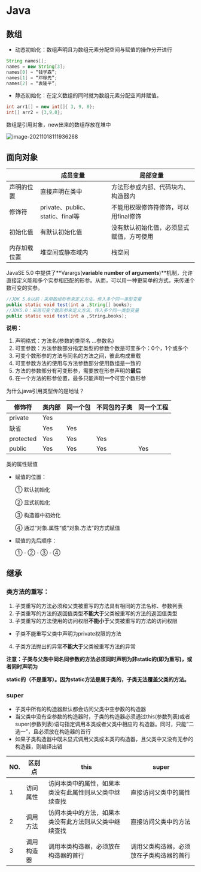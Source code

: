 # Java

## 数组

* 动态初始化：数组声明且为数组元素分配空间与赋值的操作分开进行

````java
String names[];
names = new String[3];
names[0] = “钱学森”;
names[1] = “邓稼先”;
names[2] = “袁隆平”;
````

* 静态初始化：在定义数组的同时就为数组元素分配空间并赋值。

````java
int arr1[] = new int[]{ 3, 9, 8};
int[] arr2 = {3,9,8};
````

数组是引用对象，new出来的数组存放在堆中

![image-20211018111936268](https://cdn.jsdelivr.net/gh/oyw6719119/gitbookpig/202110181119602.png)

## 面向对象

|              | 成员变量                         | 局部变量                                 |
| ------------ | -------------------------------- | ---------------------------------------- |
| 声明的位置   | 直接声明在类中                   | 方法形参或内部、代码块内、构造器内       |
| 修饰符       | private、public、static、final等 | 不能用权限修饰符修饰，可以用final修饰    |
| 初始化值     | 有默认初始化值                   | 没有默认初始化值，必须显式赋值，方可使用 |
| 内存加载位置 | 堆空间或静态域内                 | 栈空间                                   |

JavaSE 5.0 中提供了**Varargs(**variable number of arguments**)**机制，允许直接定义能和多个实参相匹配的形参。从而，可以用一种更简单的方式，来传递个数可变的实参。

````java
//JDK 5.0以前：采用数组形参来定义方法，传入多个同一类型变量
public static void test(int a ,String[] books);
//JDK5.0：采用可变个数形参来定义方法，传入多个同一类型变量
public static void test(int a ,String…books);
````

**说明：**

1. 声明格式：方法名(参数的类型名 ...参数名)
2. 可变参数：方法参数部分指定类型的参数个数是可变多个：0个，1个或多个
3. 可变个数形参的方法与同名的方法之间，彼此构成重载
4. 可变参数方法的使用与方法参数部分使用数组是一致的
5. 方法的参数部分有可变形参，需要放在形参声明的**最后**
6. 在一个方法的形参位置，最多只能声明**一个**可变个数形参

为什么java引用类型传的是地址？

| 修饰符    | 类内部 | 同一个包 | 不同包的子类 | 同一个工程 |
| --------- | ------ | -------- | ------------ | ---------- |
| private   | Yes    |          |              |            |
| 缺省      | Yes    | Yes      |              |            |
| protected | Yes    | Yes      | Yes          |            |
| public    | Yes    | Yes      | Yes          | Yes        |

类的属性赋值

* 赋值的位置：

  ① 默认初始化

  ② 显式初始化

  ③ 构造器中初始化

  ④ 通过“对象.属性“或“对象.方法”的方式赋值

* 赋值的先后顺序：

  ① - ② - ③ - ④

## 继承

### 类方法的重写：  

1. 子类重写的方法必须和父类被重写的方法具有相同的方法名称、参数列表
2. 子类重写的方法的返回值类型**不能大于**父类被重写的方法的返回值类型
3. 子类重写的方法使用的访问权限**不能小于**父类被重写的方法的访问权限
* 子类不能重写父类中声明为private权限的方法
4. 子类方法抛出的异常**不能大于**父类被重写方法的异常

**注意：子类与父类中同名同参数的方法必须同时声明为非static的(即为重写)，或者同时声明为**

**static的（不是重写）。因为static方法是属于类的，子类无法覆盖父类的方法。**

### super

* 子类中所有的构造器默认都会访问父类中空参数的构造器 
* 当父类中没有空参数的构造器时，子类的构造器必须通过this(参数列表)或者super(参数列表)语句指定调用本类或者父类中相应的
  构造器。同时，只能”二选一”，且必须放在构造器的首行
* 如果子类构造器中既未显式调用父类或本类的构造器，且父类中又没有无参的构造器，则编译出错

| NO.  | 区别点     | this                                                   | super                                    |
| ---- | ---------- | ------------------------------------------------------ | ---------------------------------------- |
| 1    | 访问属性   | 访问本类中的属性，如果本类没有此属性则从父类中继续查找 | 直接访问父类中的属性                     |
| 2    | 调用方法   | 访问本类中的方法，如果本类没有此方法则从父类中继续查找 | 直接访问父类中的方法                     |
| 3    | 调用构造器 | 调用本类构造器，必须放在构造器的首行                   | 调用父类构造器，必须放在子类构造器的首行 |

